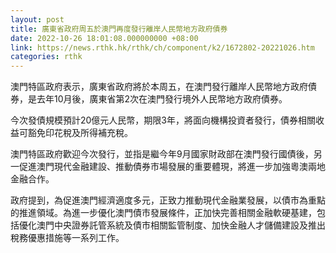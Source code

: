 ```yaml
---
layout: post
title: 廣東省政府周五於澳門再度發行離岸人民幣地方政府債券
date: 2022-10-26 18:01:08.000000000 +08:00
link: https://news.rthk.hk/rthk/ch/component/k2/1672802-20221026.htm
categories: rthk
---
```


澳門特區政府表示，廣東省政府將於本周五，在澳門發行離岸人民幣地方政府債券，是去年10月後，廣東省第2次在澳門發行境外人民幣地方政府債券。

今次發債規模預計20億元人民幣，期限3年，將面向機構投資者發行，債券相關收益可豁免印花稅及所得補充稅。

澳門特區政府歡迎今次發行，並指是繼今年9月國家財政部在澳門發行國債後，另一促進澳門現代金融建設、推動債券市場發展的重要體現，將進一步加強粵澳兩地金融合作。

政府提到，為促進澳門經濟適度多元，正致力推動現代金融業發展，以債市為重點的推進領域。為進一步優化澳門債市發展條件，正加快完善相關金融軟硬基建，包括優化澳門中央證券託管系統及債市相關監管制度、加快金融人才儲備建設及推出稅務優惠措施等一系列工作。
